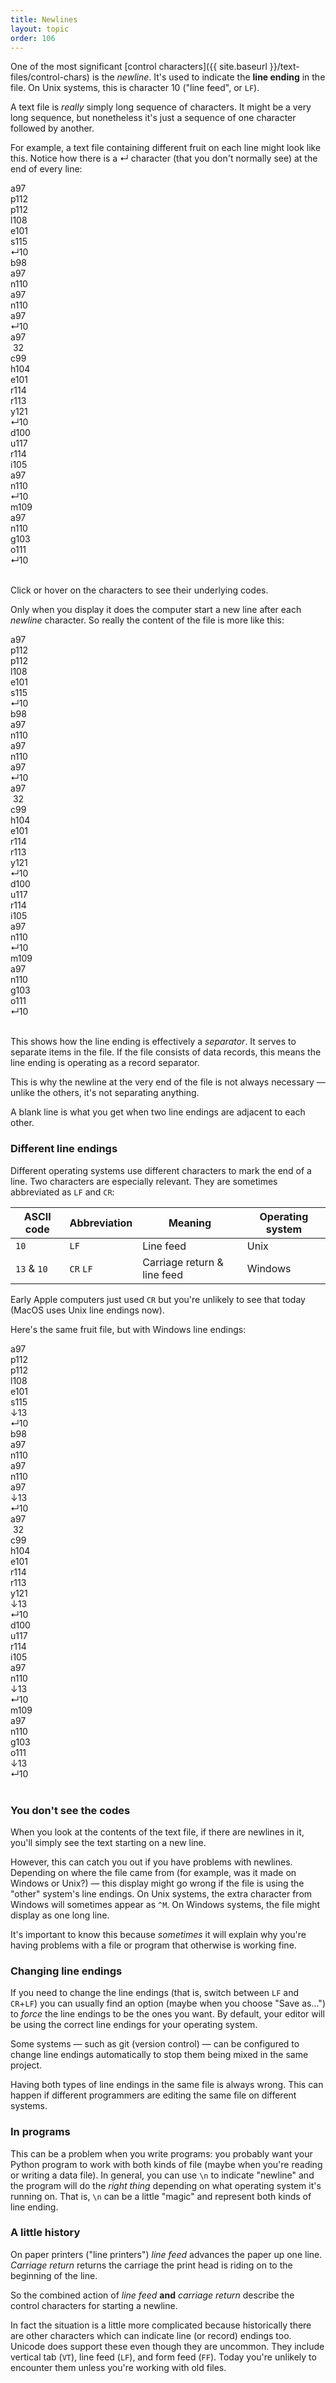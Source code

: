 ```yaml
---
title: Newlines
layout: topic
order: 106
---
```


One of the most significant 
[control characters]({{ site.baseurl }}/text-files/control-chars) is the
_newline_. It's used to indicate the **line ending** in the file. On Unix
systems, this is character 10 ("line feed", or `LF`).

A text file is _really_ simply long sequence of characters. It might be a very
long sequence, but nonetheless it's just a sequence of one character followed
by another.

For example, a text file containing different fruit on each line might look
like this. Notice how there is a &crarr; character (that you don't normally
see) at the end of every line:

<div class="text-file">
  <div>
    <div>a<span>97</span></div>
    <div>p<span>112</span></div>
    <div>p<span>112</span></div>
    <div>l<span>108</span></div>
    <div>e<span>101</span></div>
    <div>s<span>115</span></div>
    <div class="invisible">&crarr;<span>10</span></div>
  </div>
  <div>
    <div>b<span>98</span></div>
    <div>a<span>97</span></div>
    <div>n<span>110</span></div>
    <div>a<span>97</span></div>
    <div>n<span>110</span></div>
    <div>a<span>97</span></div>
    <div class="invisible">&crarr;<span>10</span></div>
  </div>
  <div>
    <div>a<span>97</span></div>
    <div>&nbsp;<span>32</span></div>
    <div>c<span>99</span></div>
    <div>h<span>104</span></div>
    <div>e<span>101</span></div>
    <div>r<span>114</span></div>
    <div>r<span>113</span></div>
    <div>y<span>121</span></div>
    <div class="invisible">&crarr;<span>10</span></div>
  </div>
  <div>
    <div>d<span>100</span></div>
    <div>u<span>117</span></div>
    <div>r<span>114</span></div>
    <div>i<span>105</span></div>
    <div>a<span>97</span></div>
    <div>n<span>110</span></div>
    <div class="invisible">&crarr;<span>10</span></div>
  </div>
  <div>
    <div>m<span>109</span></div>
    <div>a<span>97</span></div>
    <div>n<span>110</span></div>
    <div>g<span>103</span></div>
    <div>o<span>111</span></div>
    <div class="invisible">&crarr;<span>10</span></div>
  </div>
  <div>
    &nbsp;
  </div>
</div>

<p class="js-only">
  Click or hover on the characters to see their underlying codes.
</p>

Only when you display it does the computer start a new line after each
_newline_ character. So really the content of the file is more like this:

<div class="text-file">
  <div>
    <div>a<span>97</span></div>
    <div>p<span>112</span></div>
    <div>p<span>112</span></div>
    <div>l<span>108</span></div>
    <div>e<span>101</span></div>
    <div>s<span>115</span></div>
    <div class="invisible">&crarr;<span>10</span></div>
    <div>b<span>98</span></div>
    <div>a<span>97</span></div>
    <div>n<span>110</span></div>
    <div>a<span>97</span></div>
    <div>n<span>110</span></div>
    <div>a<span>97</span></div>
    <div class="invisible">&crarr;<span>10</span></div>
    <div>a<span>97</span></div>
    <div>&nbsp;<span>32</span></div>
    <div>c<span>99</span></div>
    <div>h<span>104</span></div>
    <div>e<span>101</span></div>
    <div>r<span>114</span></div>
    <div>r<span>113</span></div>
    <div>y<span>121</span></div>
    <div class="invisible">&crarr;<span>10</span></div>
    <div>d<span>100</span></div>
    <div>u<span>117</span></div>
    <div>r<span>114</span></div>
    <div>i<span>105</span></div>
    <div>a<span>97</span></div>
    <div>n<span>110</span></div>
    <div class="invisible">&crarr;<span>10</span></div>
    <div>m<span>109</span></div>
    <div>a<span>97</span></div>
    <div>n<span>110</span></div>
    <div>g<span>103</span></div>
    <div>o<span>111</span></div>
    <div class="invisible">&crarr;<span>10</span></div>
    &nbsp;
  </div>
</div>

This shows how the line ending is effectively a _separator_. It serves
to separate items in the file. If the file consists of data records, this
means the line ending is operating as a record separator.

This is why the newline at the very end of the file is not always necessary —
unlike the others, it's not separating anything.

A blank line is what you get when two line endings are adjacent to each other.

### Different line endings

Different operating systems use different characters to mark the end of a line.
Two characters are especially relevant. They are sometimes abbreviated as
`LF` and `CR`:

| ASCII code  | Abbreviation | Meaning                      | Operating system  |
|-------------|--------------|------------------------------|-------------------|
| `10`        | `LF`         | Line feed                    | Unix              |
| `13` & `10` | `CR` `LF`    | Carriage return & line feed  | Windows           |

Early Apple computers just used `CR` but you're unlikely to see that today
(MacOS uses Unix line endings now).

Here's the same fruit file, but with Windows line endings:

<div class="text-file">
  <div>
    <div>a<span>97</span></div>
    <div>p<span>112</span></div>
    <div>p<span>112</span></div>
    <div>l<span>108</span></div>
    <div>e<span>101</span></div>
    <div>s<span>115</span></div>
    <div class="invisible">&darr;<span>13</span></div>
    <div class="invisible">&crarr;<span>10</span></div>
  </div>
  <div>
    <div>b<span>98</span></div>
    <div>a<span>97</span></div>
    <div>n<span>110</span></div>
    <div>a<span>97</span></div>
    <div>n<span>110</span></div>
    <div>a<span>97</span></div>
    <div class="invisible">&darr;<span>13</span></div>
    <div class="invisible">&crarr;<span>10</span></div>
  </div>
  <div>
    <div>a<span>97</span></div>
    <div>&nbsp;<span>32</span></div>
    <div>c<span>99</span></div>
    <div>h<span>104</span></div>
    <div>e<span>101</span></div>
    <div>r<span>114</span></div>
    <div>r<span>113</span></div>
    <div>y<span>121</span></div>
    <div class="invisible">&darr;<span>13</span></div>
    <div class="invisible">&crarr;<span>10</span></div>
  </div>
  <div>
    <div>d<span>100</span></div>
    <div>u<span>117</span></div>
    <div>r<span>114</span></div>
    <div>i<span>105</span></div>
    <div>a<span>97</span></div>
    <div>n<span>110</span></div>
    <div class="invisible">&darr;<span>13</span></div>
    <div class="invisible">&crarr;<span>10</span></div>
  </div>
  <div>
    <div>m<span>109</span></div>
    <div>a<span>97</span></div>
    <div>n<span>110</span></div>
    <div>g<span>103</span></div>
    <div>o<span>111</span></div>
    <div class="invisible">&darr;<span>13</span></div>
    <div class="invisible">&crarr;<span>10</span></div>
  </div>
  <div>
    &nbsp;
  </div>
</div>


### You don't see the codes

When you look at the contents of the text file, if there are newlines in it,
you'll simply see the text starting on a new line.

However, this can catch you out if you have problems with newlines. Depending on
where the file came from (for example, was it made on Windows or Unix?) — this
display might go wrong if the file is using the "other" system's line endings.
On Unix systems, the extra character from Windows will sometimes appear as
`^M`. On Windows systems, the file might display as one long line.

It's important to know this because _sometimes_ it will explain why you're
having problems with a file or program that otherwise is working fine.


### Changing line endings

If you need to change the line endings (that is, switch between `LF` and
`CR`+`LF`) you can usually find an option (maybe when you choose "Save as...")
to _force_ the line endings to be the ones you want. By default, your editor
will be using the correct line endings for your operating system.

Some systems — such as git (version control) — can be configured to change
line endings automatically to stop them being mixed in the same project.

Having both types of line endings in the same file is always wrong. This can
happen if different programmers are editing the same file on different systems.

### In programs

This can be a problem when you write programs: you probably want your Python
program to work with both kinds of file (maybe when you're reading or writing
a data file). In general, you can use `\n` to indicate "newline" and the
program will do the _right thing_ depending on what operating system it's 
running on. That is, `\n` can be a little "magic" and represent both kinds of
line ending.


### A little history

On paper printers ("line printers") _line feed_ advances the paper up one
line. _Carriage return_ returns the carriage the print head is riding on
to the beginning of the line.

So the combined action of _line feed_ **and** _carriage return_ describe the
control characters for starting a newline.

In fact the situation is a little more complicated because historically there
are other characters which can indicate line (or record) endings too. Unicode
does support these even though they are uncommon. They include vertical tab
(`VT`), line feed (`LF`), and form feed (`FF`). Today you're unlikely to
encounter them unless you're working with old files.
